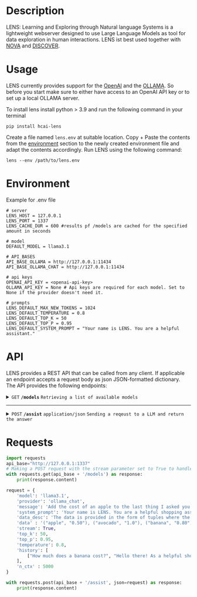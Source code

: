 # Description
LENS: Learning and Exploring through Natural language Systems is a lightweight webserver designed to use Large Language Models as tool for data exploration in human interactions.
LENS ist best used together with [NOVA](https://github.com/hcmlab/nova) and [DISCOVER](https://github.com/hcmlab/nova-server).

# Usage

LENS currently provides support for the [OpenAI](https://platform.openai.com/docs/overview) and the [OLLAMA](https://github.com/ollama/ollama/blob/main/docs/api.md).
So before you start make sure to either have access to an OpenAI API key or to set up a local OLLAMA server.

To install lens install python > 3.9 and run the following command in your terminal

`pip install hcai-lens` 

Create a file named `lens.env` at suitable location. 
Copy + Paste the contents from the [environment](#Environment) section to the newly created environment file and adapt the contents accordingly. 
Run LENS using the following command: 

`lens --env /path/to/lens.env`

# Environment

Example for .env file
```
# server
LENS_HOST = 127.0.0.1
LENS_PORT = 1337
LENS_CACHE_DUR = 600 #results pf /models are cached for the specified amount in seconds

# model
DEFAULT_MODEL = llama3.1

# API_BASES
API_BASE_OLLAMA = http://127.0.0.1:11434
API_BASE_OLLAMA_CHAT = http://127.0.0.1:11434

# api keys
OPENAI_API_KEY = <openai-api-key>
OLLAMA_API_KEY = None # Api keys are required for each model. Set to None if the provider doesn't need it.

# prompts
LENS_DEFAULT_MAX_NEW_TOKENS = 1024
LENS_DEFAULT_TEMPERATURE = 0.8
LENS_DEFAULT_TOP_K = 50
LENS_DEFAULT_TOP_P = 0.95
LENS_DEFAULT_SYSTEM_PROMPT = "Your name is LENS. You are a helpful assistant."
```


# API
LENS provides a REST API that can be called from any client. 
If applicable an endpoint accepts a request body as json JSON-formatted dictionary.
The API provides the following endpoints: 

<details>
 <summary><code>GET</code> <code><b>/models</b></code> <code>Retrieving a list of available models</code></summary>

##### Parameters

> None

##### Responses

> | http code | content-type              | example response                                                       |
> |-----------|---------------------------|------------------------------------------------------------------------|
> | `200`     | `application/json`        | `[{"id":"gpt-3.5-turbo-1106","max_tokens":16385,"provider":"openai"}]` |


</details>

---

<details>
 <summary><code>POST</code> <code><b>/assist</b></code> <code>application/json</code> <code>Sending a reqeust to a LLM and return the answer</code></summary>

##### Parameters

> | name           | type     | data type  | description                                                                    |
> |----------------|----------|------------|--------------------------------------------------------------------------------|
> | `model`        | required | str        | The id of the model as provided by `/models`                                   |
> | `provider`     | required | str        | The provider of the model as provided by `/models`                             |
> | `message`      | required | str        | The prompt that should be send to the model                                    |
> | `history`      | optional | list[list] | A history of previous question-answer-pairs in chronological order             |
> | `systemprompt` | optional | str        | Set of instructions that define the model behaviour                            |
> | `data_desc`    | optional | str        | An explanation of how context data should be interpreted by the model          |
> | `data`         | optional | str        | Additional context data for the llm                                            |
> | `stream`       | optional | bool       | If the answer should be streamed                                               |
> | `top_k`        | optional | int        | Select among the k most probable next tokens                                   |
> | `temperature`  | optional | int        | Degree of randomness to select next token among candidates                     |
> | `api_base`     | optional | str        | Overwrites the api_base of the server for the given provider/model combination |  


##### Responses

> | http code | content-type | response                                           |
> |-----------|--------------|----------------------------------------------------|
> | `200`     | `bytestring` | `A bytestring containing the UTF-8 encoded answer` |
                           
</details>


# Requests
```python
import requests
api_base="http://127.0.0.1:1337"
# Making a POST request with the stream parameter set to True to handle streaming responses
with requests.get(api_base + '/models') as response:
    print(response.content)

request = {
    'model': 'llama3.1',
    'provider': 'ollama_chat',
    'message': 'Add the cost of an apple to the last thing I asked you.',
    'system_prompt': 'Your name is LENS. You are a helpful shopping assistant.',
    'data_desc': 'The data is provided in the form of tuples where the first entry is the name of a fruit, and the second entry is the price of that fruit.',
    'data' : '("apple", "0.50"), ("avocado", "1.0"), ("banana", "0.80")',
    'stream': True,
    'top_k': 50,
    'top_p': 0.95,
    'temperature': 0.8,
    'history': [
        ["How much does a banana cost?", "Hello there! As a helpful shopping assistant, I'd be happy to help you find the price of a banana. According to the data provided, the cost of a banana is $0.80. So, one banana costs $0.80."]
    ],
    'n_ctx' : 5000
}

with requests.post(api_base + '/assist', json=request) as response:
    print(response.content)
```


